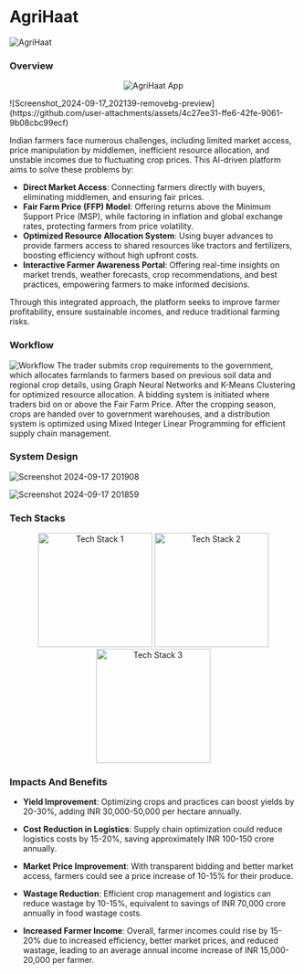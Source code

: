 # AgriHaat
![AgriHaat](./assets/Logo.png)
### Overview
<p align="center">
  <img src="https://github.com/user-attachments/assets/710aae3e-4cb3-46b6-92ae-d22684ad4ca9" alt="AgriHaat App"/>
</p>
![Screenshot_2024-09-17_202139-removebg-preview](https://github.com/user-attachments/assets/4c27ee31-ffe6-42fe-9061-9b08cbc99ecf)


Indian farmers face numerous challenges, including limited market access, price manipulation by middlemen, inefficient resource allocation, and unstable incomes due to fluctuating crop prices. This AI-driven platform aims to solve these problems by:

- **Direct Market Access**: Connecting farmers directly with buyers, eliminating middlemen, and ensuring fair prices.
- **Fair Farm Price (FFP) Model**: Offering returns above the Minimum Support Price (MSP), while factoring in inflation and global exchange rates, protecting farmers from price volatility.
- **Optimized Resource Allocation System**: Using buyer advances to provide farmers access to shared resources like tractors and fertilizers, boosting efficiency without high upfront costs.
- **Interactive Farmer Awareness Portal**: Offering real-time insights on market trends, weather forecasts, crop recommendations, and best practices, empowering farmers to make informed decisions.

Through this integrated approach, the platform seeks to improve farmer profitability, ensure sustainable incomes, and reduce traditional farming risks.

### Workflow
![Workflow](https://github.com/user-attachments/assets/a99f5922-36f9-44fa-98a2-590737e86330)
The trader submits crop requirements to the government, which allocates farmlands to farmers based on previous soil data and regional crop details, using Graph Neural Networks and K-Means Clustering for optimized resource allocation. A bidding system is initiated where traders bid on or above the Fair Farm Price. After the cropping season, crops are handed over to government warehouses, and a distribution system is optimized using Mixed Integer Linear Programming for efficient supply chain management.

### System Design 
![Screenshot 2024-09-17 201908](https://github.com/user-attachments/assets/a49ca044-1076-48e7-a1ad-89cecea5ba1f)

![Screenshot 2024-09-17 201859](https://github.com/user-attachments/assets/e5bb37b4-6b4a-48bf-93db-62de531d016d)

### Tech Stacks

<p align="center">
  <img src="https://github.com/user-attachments/assets/fa927c69-8518-4284-b405-2b56e95cc1b5" alt="Tech Stack 1" width="200"/>
  <img src="https://github.com/user-attachments/assets/2c8d042e-148a-403e-b40a-013fc590ff15" alt="Tech Stack 2" width="200"/>
  <img src="https://github.com/user-attachments/assets/c6e1326a-50c9-402e-a172-c8be0fac46e2" alt="Tech Stack 3" width="200"/>
</p>

### Impacts And Benefits

- **Yield Improvement**: Optimizing crops and practices can boost yields by 20-30%, adding INR 30,000-50,000 per hectare annually.
  
- **Cost Reduction in Logistics**: Supply chain optimization could reduce logistics costs by 15-20%, saving approximately INR 100-150 crore annually.

- **Market Price Improvement**: With transparent bidding and better market access, farmers could see a price increase of 10-15% for their produce.

- **Wastage Reduction**: Efficient crop management and logistics can reduce wastage by 10-15%, equivalent to savings of INR 70,000 crore annually in food wastage costs.

- **Increased Farmer Income**: Overall, farmer incomes could rise by 15-20% due to increased efficiency, better market prices, and reduced wastage, leading to an average annual income increase of INR 15,000-20,000 per farmer.

